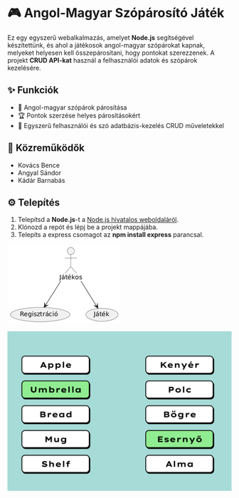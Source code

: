 # 🎮 Angol-Magyar Szópárosító Játék

Ez egy egyszerű webalkalmazás, amelyet **Node.js** segítségével készítettünk, és ahol a játékosok angol-magyar szópárokat kapnak, melyeket helyesen kell összepárosítani, hogy pontokat szerezzenek. A projekt **CRUD API-kat** használ a felhasználói adatok és szópárok kezelésére.

## ✨ Funkciók
- 📝 Angol-magyar szópárok párosítása
- 🏆 Pontok szerzése helyes párosításokért
- 💾 Egyszerű felhasználói és szó adatbázis-kezelés CRUD műveletekkel

## 👥 Közreműködők
- Kovács Bence
- Angyal Sándor
- Kádár Barnabás

## ⚙️ Telepítés

1. Telepítsd a **Node.js**-t a [Node.js hivatalos weboldaláról](https://nodejs.org/).
2. Klónozd a repót és lépj be a projekt mappájába.
3. Telepíts a express csomagot az **npm install express** parancsal.

![UseCase](/UML_diagram/UseCase.png)

![Képernyő terv](/figma_png/game.png)
